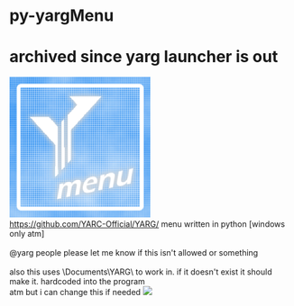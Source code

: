 # py-yargMenu
# archived since yarg launcher is out 

<img src="https://github.com/progamer63/py-yargMenu/blob/main/icon.png" width="250">\
https://github.com/YARC-Official/YARG/ menu written in python [windows only atm]\
\
@yarg people please let me know if this isn't allowed or something\
\
also this uses \Documents\YARG\ to work in. if it doesn't exist it should make it. hardcoded into the program\
atm but i can change this if needed <img src="https://cdn.frankerfacez.com/emoticon/670425/4" width="24">
